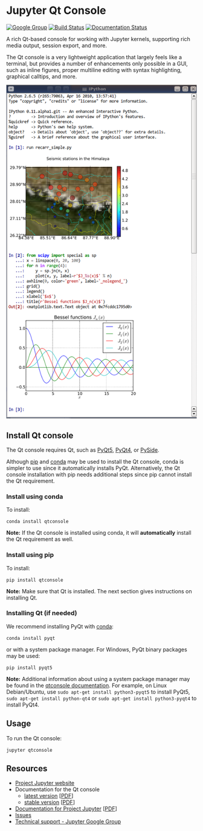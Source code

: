 # Jupyter Qt Console

[![Google Group](https://img.shields.io/badge/-Google%20Group-lightgrey.svg)](https://groups.google.com/forum/#!forum/jupyter)
[![Build Status](https://travis-ci.org/jupyter/qtconsole.svg?branch=master)](https://travis-ci.org/jupyter/qtconsole)
[![Documentation Status](https://readthedocs.org/projects/qtconsole/badge/?version=stable)](https://qtconsole.readthedocs.io/en/stable/)

A rich Qt-based console for working with Jupyter kernels,
supporting rich media output, session export, and more.

The Qt console is a very lightweight application that largely feels like a terminal, but
provides a number of enhancements only possible in a GUI, such as inline
figures, proper multiline editing with syntax highlighting, graphical calltips,
and more.

![qtconsole](docs/source/_images/qtconsole.png)

## Install Qt console
The Qt console requires Qt, such as [PyQt5](http://www.riverbankcomputing.com/software/pyqt/intro),
[PyQt4](https://www.riverbankcomputing.com/software/pyqt/download),
or [PySide](http://pyside.github.io/docs/pyside).

Although [pip](https://pypi.python.org/pypi/pip) and
[conda](http://conda.pydata.org/docs) may be used to install the Qt console, conda
is simpler to use since it automatically installs PyQt. Alternatively,
the Qt console installation with pip needs additional steps since pip cannot install
the Qt requirement.

### Install using conda
To install:

    conda install qtconsole

**Note:** If the Qt console is installed using conda, it will **automatically**
install the Qt requirement as well.

### Install using pip
To install:

    pip install qtconsole

**Note:** Make sure that Qt is installed. The next section gives instructions on installing Qt.

### Installing Qt (if needed)
We recommend installing PyQt with [conda](http://conda.pydata.org/docs):

    conda install pyqt

or with a system package manager. For Windows, PyQt binary packages may be
used:

    pip install pyqt5


**Note:** Additional information about using a system package manager may be
found in the [qtconsole documentation](https://qtconsole.readthedocs.io). For
example, on Linux Debian/Ubuntu, use ``sudo apt-get install python3-pyqt5`` to
install PyQt5, ``sudo apt-get install python-qt4`` or
``sudo apt-get install python3-pyqt4`` to install PyQt4.

## Usage
To run the Qt console:

    jupyter qtconsole

## Resources
- [Project Jupyter website](https://jupyter.org)
- Documentation for the Qt console
  * [latest version](https://qtconsole.readthedocs.io/en/latest/) [[PDF](https://media.readthedocs.org/pdf/qtconsole/latest/qtconsole.pdf)]
  * [stable version](https://qtconsole.readthedocs.io/en/stable/) [[PDF](https://media.readthedocs.org/pdf/qtconsole/stable/qtconsole.pdf)]
- [Documentation for Project Jupyter](https://jupyter.readthedocs.io/en/latest/index.html) [[PDF](https://media.readthedocs.org/pdf/jupyter/latest/jupyter.pdf)]
- [Issues](https://github.com/jupyter/qtconsole/issues)
- [Technical support - Jupyter Google Group](https://groups.google.com/forum/#!forum/jupyter)
